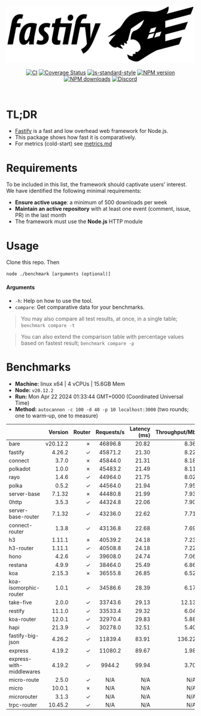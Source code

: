 <div align="center">
  <img src="https://github.com/fastify/graphics/raw/HEAD/fastify-landscape-outlined.svg" width="650" height="auto"/>
</div>

<div align="center">

[![CI](https://github.com/fastify/fastify/workflows/ci/badge.svg)](https://github.com/fastify/fastify/actions/workflows/ci.yml)
[![Coverage Status](https://coveralls.io/repos/github/fastify/fastify/badge.svg?branch=master)](https://coveralls.io/github/fastify/fastify?branch=master)
[![js-standard-style](https://img.shields.io/badge/code%20style-standard-brightgreen.svg?style=flat)](http://standardjs.com/)
[![NPM version](https://img.shields.io/npm/v/fastify.svg?style=flat)](https://www.npmjs.com/package/fastify)
[![NPM downloads](https://img.shields.io/npm/dm/fastify.svg?style=flat)](https://www.npmjs.com/package/fastify) [![Discord](https://img.shields.io/discord/725613461949906985)](https://discord.gg/fastify)

</div>
<br />

# TL;DR

* [Fastify](https://github.com/fastify/fastify) is a fast and low overhead web framework for Node.js.
* This package shows how fast it is comparatively.
* For metrics (cold-start) see [metrics.md](./METRICS.md)

# Requirements

To be included in this list, the framework should captivate users' interest. We have identified the following minimal requirements:
- **Ensure active usage**: a minimum of 500 downloads per week
- **Maintain an active repository** with at least one event (comment, issue, PR) in the last month
- The framework must use the **Node.js** HTTP module

# Usage

Clone this repo. Then 

```
node ./benchmark [arguments (optional)]
```

#### Arguments

* `-h`: Help on how to use the tool.
* `compare`: Get comparative data for your benchmarks.

> You may also compare all test results, at once, in a single table; `benchmark compare -t`

> You can also extend the comparison table with percentage values based on fastest result; `benchmark compare -p`
# Benchmarks

* __Machine:__ linux x64 | 4 vCPUs | 15.6GB Mem
* __Node:__ `v20.12.2`
* __Run:__ Mon Apr 22 2024 01:33:44 GMT+0000 (Coordinated Universal Time)
* __Method:__ `autocannon -c 100 -d 40 -p 10 localhost:3000` (two rounds; one to warm-up, one to measure)

|                          | Version  | Router | Requests/s | Latency (ms) | Throughput/Mb |
| :--                      | --:      | --:    | :-:        | --:          | --:           |
| bare                     | v20.12.2 | ✗      | 46896.8    | 20.82        | 8.36          |
| fastify                  | 4.26.2   | ✓      | 45871.2    | 21.30        | 8.22          |
| connect                  | 3.7.0    | ✗      | 45844.0    | 21.31        | 8.18          |
| polkadot                 | 1.0.0    | ✗      | 45483.2    | 21.49        | 8.11          |
| rayo                     | 1.4.6    | ✓      | 44964.0    | 21.75        | 8.02          |
| polka                    | 0.5.2    | ✓      | 44564.0    | 21.94        | 7.95          |
| server-base              | 7.1.32   | ✗      | 44480.8    | 21.99        | 7.93          |
| 0http                    | 3.5.3    | ✓      | 44324.8    | 22.06        | 7.90          |
| server-base-router       | 7.1.32   | ✓      | 43236.0    | 22.62        | 7.71          |
| connect-router           | 1.3.8    | ✓      | 43136.8    | 22.68        | 7.69          |
| h3                       | 1.11.1   | ✗      | 40539.2    | 24.18        | 7.23          |
| h3-router                | 1.11.1   | ✓      | 40508.8    | 24.18        | 7.22          |
| hono                     | 4.2.6    | ✓      | 39608.0    | 24.74        | 7.06          |
| restana                  | 4.9.9    | ✓      | 38464.0    | 25.49        | 6.86          |
| koa                      | 2.15.3   | ✗      | 36555.8    | 26.85        | 6.52          |
| koa-isomorphic-router    | 1.0.1    | ✓      | 34586.6    | 28.39        | 6.17          |
| take-five                | 2.0.0    | ✓      | 33743.6    | 29.13        | 12.13         |
| restify                  | 11.1.0   | ✓      | 33533.4    | 29.32        | 6.04          |
| koa-router               | 12.0.1   | ✓      | 32970.4    | 29.83        | 5.88          |
| hapi                     | 21.3.9   | ✓      | 30278.0    | 32.51        | 5.40          |
| fastify-big-json         | 4.26.2   | ✓      | 11839.4    | 83.91        | 136.22        |
| express                  | 4.19.2   | ✓      | 11080.2    | 89.67        | 1.98          |
| express-with-middlewares | 4.19.2   | ✓      | 9944.2     | 99.94        | 3.70          |
| micro-route              | 2.5.0    | ✓      | N/A        | N/A          | N/A           |
| micro                    | 10.0.1   | ✗      | N/A        | N/A          | N/A           |
| microrouter              | 3.1.3    | ✓      | N/A        | N/A          | N/A           |
| trpc-router              | 10.45.2  | ✓      | N/A        | N/A          | N/A           |
